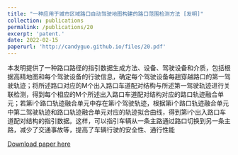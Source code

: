```yaml
---
title: "一种应用于城市区域路口自动驾驶地图构建的路口范围检测方法 [发明]"
collection: publications
permalink: /publications/20
excerpt: 'patent.'
date: 2022-02-15
paperurl: 'http://candyguo.github.io/files/20.pdf'
---
```


本发明提供了一种路口路径的指引数据生成方法、设备、驾驶设备和介质，包括根据高精地图和每个驾驶设备的行驶信息，确定每个驾驶设备每趟穿越路口的第一驾驶轨迹；将所述路口对应的M个出入路口车道配对结构与所述第一驾驶轨迹进行关联检测，得到每个相应的M个所述出入路口车道配对结构对应的路口轨迹融合单元；若第i个路口轨迹融合单元中存在第i个驾驶轨迹，根据第i个路口轨迹融合单元中第二驾驶轨迹和路口轨迹融合单元对应的轨迹拟合曲线，得到第i个出入路口车道配对结构的指引数据。这样，可以指引车辆从一条主路通过路口切换到另一条主路，减少了交通事故等，提高了车辆行驶的安全性、通行性能

[Download paper here]()